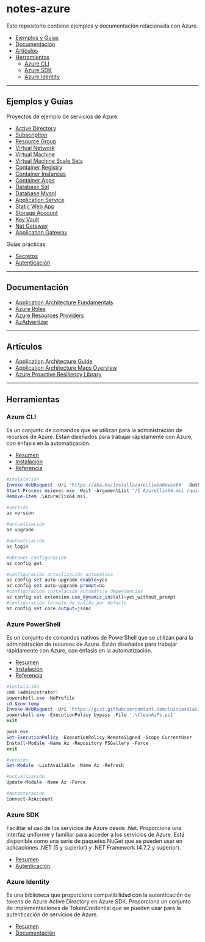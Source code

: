 # notes-azure

Este repositorio contiene ejemplos y documentación relacionada con Azure.

- [Ejemplos y Guías](#ejemplos-y-guías)
- [Documentación](#documentación)
- [Artículos](#artículos)
- [Herramientas](#herramientas)
  - [Azure CLI](#azure-cli)
  - [Azure SDK](#azure-sdk)
  - [Azure Identity](#azure-identity)

---

## Ejemplos y Guías

Proyectos de ejemplo de servicios de Azure.

- [Active Directory](/active-directory/README.md)
- [Subscription](/subscription/README.md)
- [Resource Group](/resource-group/README.md)
- [Virtual Network](/virtual-network/README.md)
- [Virtual Machine](/virtual-machine/README.md)
- [Virtual Machine Scale Sets](/virtual-machine-scale-sets/README.md)
- [Container Registry](/container-registry/README.md)
- [Container Instances](/container-instances/README.md)
- [Container Apps](/container-apps/README.md)
- [Database Sql](/database-sql/README.md)
- [Database Mysql](/database-mysql/README.md)
- [Application Service](/application-service/README.md)
- [Static Web App](/static-web-app/README.md)
- [Storage Account](/storage-account/README.md)
- [Key Vault](/key-vault/README.md)
- [Nat Gateway](/nat-gateway/README.md)
- [Application Gateway](/application-gateway/README.md)

Guías prácticas.

- [Secretos](/how-to/secrets.md)
- [Autenticación](/how-to/authentication.md)

---

## Documentación

- [Application Architecture Fundamentals](https://learn.microsoft.com/en-us/azure/architecture/guide)
- [Azure Roles](https://learn.microsoft.com/en-us/azure/role-based-access-control/built-in-roles)
- [Azure Resources Providers](https://learn.microsoft.com/en-us/azure/role-based-access-control/resource-provider-operations)
- [AzAdvertizer](https://www.azadvertizer.net/index.html)

---

## Artículos

- [Application Architecture Guide](http://bit.ly/2BppIFo)
- [Application Architecture Maps Overview](https://medium.com/@kanchan.tewary/microsoft-azure-mind-maps-86bd6e442988)
- [Azure Proactive Resiliency Library](https://azure.github.io/Azure-Proactive-Resiliency-Library/services/)

---

## Herramientas

### Azure CLI

Es un conjunto de comandos que se utilizan para la administración de recursos de Azure. Están diseñados para trabajar rápidamente con Azure, con énfasis en la automatización.

- [Resumen](https://learn.microsoft.com/en-us/cli/azure/what-is-azure-cli)
- [Instalación](https://learn.microsoft.com/en-us/cli/azure/install-azure-cli)
- [Referencia](https://learn.microsoft.com/en-us/cli/azure/reference-index)

```powershell
#instalación
Invoke-WebRequest -Uri 'https://aka.ms/installazurecliwindowsx64' -OutFile '.\AzureClix64.msi';
Start-Process msiexec.exe -Wait -ArgumentList '/I AzureClix64.msi /quiet';
Remove-Item .\AzureClix64.msi;
```

```powershell
#versión
az version
```

```powershell
#actualización
az upgrade
```

```powershell
#autenticación
az login
```

```powershell
#obtener configuración
az config get
```

```powershell
#configuración actualización automática
az config set auto-upgrade.enable=yes
az config set auto-upgrade.prompt=no
#configuración instalación automática dependencias
az config set extension.use_dynamic_install=yes_without_prompt
#configuración formato de salida por defecto
az config set core.output=jsonc
```

### Azure PowerShell

Es un conjunto de comandos nativos de PowerShell que se utilizan para la administración de recursos de Azure. Están diseñados para trabajar rápidamente con Azure, con énfasis en la automatización.

- [Resumen](https://learn.microsoft.com/en-us/powershell/azure/what-is-azure-powershell)
- [Instalación](https://learn.microsoft.com/en-us/powershell/azure/install-azps-windows)
- [Referencia](https://learn.microsoft.com/en-us/powershell/module/?view=azps-10.2.0)

```powershell
#instalación
cmd (administrator)
powershell.exe -NoProfile
cd $env:temp
Invoke-WebRequest -Uri 'https://gist.githubusercontent.com/luiscasalas16/aaf1edbeb8d331384ad503c454a2e8e4/raw' -OutFile '.\CleanAzPs.ps1'
powershell.exe -ExecutionPolicy bypass -File '.\CleanAzPs.ps1'
exit

pwsh.exe
Set-ExecutionPolicy -ExecutionPolicy RemoteSigned -Scope CurrentUser
Install-Module -Name Az -Repository PSGallery -Force
exit
```

```powershell
#versión
Get-Module -ListAvailable -Name Az -Refresh
```

```powershell
#actualización
Update-Module -Name Az -Force
```

```powershell
#autenticación
Connect-AzAccount
```

### Azure SDK

Facilitar el uso de los servicios de Azure desde .Net. Proporciona una interfaz uniforme y familiar para acceder a los servicios de Azure. Está disponible como una serie de paquetes NuGet que se pueden usar en aplicaciones .NET (5 y superior) y .NET Framework (4.7.2 y superior).

- [Resumen](https://learn.microsoft.com/en-us/dotnet/azure/sdk/azure-sdk-for-dotnet)
- [Autenticación](https://learn.microsoft.com/en-us/dotnet/azure/sdk/authentication)

### Azure Identity

Es una biblioteca que proporciona compatibilidad con la autenticación de tokens de Azure Active Directory en Azure SDK. Proporciona un conjunto de implementaciones de TokenCredential que se pueden usar para la autenticación de servicios de Azure.

- [Resumen](https://learn.microsoft.com/en-us/dotnet/api/overview/azure/identity-readme)
- [Documentación](https://azuresdkdocs.blob.core.windows.net/$web/dotnet/Azure.Identity/1.9.0/index.html)
